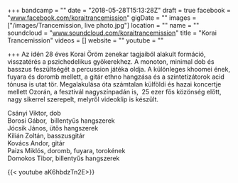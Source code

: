 +++
bandcamp = ""
date = "2018-05-28T15:13:28Z"
draft = true
facebook = "www.facebook.com/koraitrancemission"
gigDate = ""
images = ["/images/Trancemission, live photo.jpg"]
location = ""
name = ""
soundcloud = "www.soundcloud.com/koraitrancemission"
title = "Korai Trancemission"
videos = []
website = ""
youtube = ""

+++
Az idén 28 éves Korai Öröm zenekar tagjaiból alakult formáció, visszatérés a pszichedelikus gyökerekhez. A monoton, minimal dob és basszus feszültségét a percussion játéka oldja. A különleges khoomei ének, fuyara és doromb mellett, a gitár ethno hangzása és a szintetizátorok acid tónusa is utat tör. Megalakulása óta számtalan külföldi és hazai koncertje mellett Ozorán, a fesztivál nagyszínpadán is,  25 ezer fős közönség előtt, nagy sikerrel szerepelt, melyről videoklip is készült.    
  
Csányi Viktor, dob  
Borosi Gábor,  billentyűs hangszerek  
Jócsik János, ütős hangszerek  
Kilián Zoltán, basszusgitár   
Kovács Andor, gitár  
Paizs Miklós, doromb, fuyara, torokének  
Domokos Tibor, billentyűs hangszerek

{{< youtube aK6hbdzTn2E>}}
